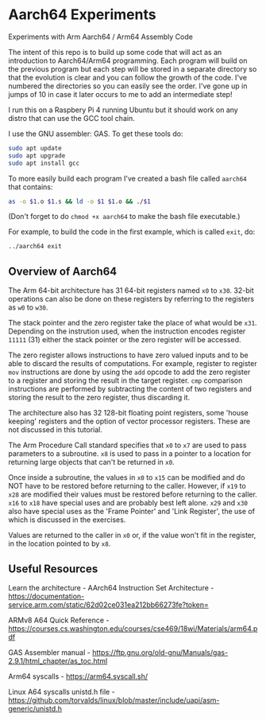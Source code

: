 # Aarch64 Experiments

Experiments with Arm Aarch64 / Arm64 Assembly Code

The intent of this repo is to build up some code that will act as an introduction to
Aarch64/Arm64 programming.  Each program will build on the previous program
but each step will be stored in a separate directory so that the
evolution is clear and you can follow the growth of the code.  I've numbered the
directories so you can easily see the order.  I've gone up in jumps of 10 in case
it later occurs to me to add an intermediate step!

I run this on a Raspbery Pi 4 running Ubuntu but it should work on any distro that
can use the GCC tool chain.

I use the GNU assembler: GAS.  To get these tools do:

```bash
sudo apt update
sudo apt upgrade
sudo apt install gcc
```

To more easily build each program I've created a bash file called `aarch64` that contains:

```bash
as -o $1.o $1.s && ld -o $1 $1.o && ./$1
```

(Don't forget to do `chmod +x aarch64` to make the bash file executable.)

For example, to build the code in the first example, which is called `exit`, do:

```bash
../aarch64 exit
```

## Overview of Aarch64

The Arm 64-bit architecture has 31 64-bit registers named `x0` to `x30`.  32-bit operations 
can also be done on these registers by referring to the registers as `w0` to `w30`.

The stack pointer and the zero register take the place of what would be `x31`.  Depending on the
instrution used, when the instruction encodes register `11111` (31) either the stack pointer or the zero
register will be accessed.

The zero register allows instructions to have zero valued inputs and to be able to discard the
results of computations.  For example, register to register `mov` instructions are done
by using the `add` opcode to add the zero register to a register and storing the result in the target register.
`cmp` comparison instructions are performed by subtracting the content of two registers
and storing the result to the zero register, thus discarding it.

The architecture also has 32 128-bit floating point registers, some 'house keeping' registers
and the option of vector processor registers.  These are not discussed in this tutorial.

The Arm Procedure Call standard specifies that `x0` to `x7` are used to pass parameters to a subroutine.
`x8` is used to pass in a pointer to a location for returning large objects that can't be returned in `x0`.

Once inside a subroutine, the values in `x0` to `x15` can be modified and do NOT have to be restored before
returning to the caller.  However, if `x19` to `x28` are modified their values must be restored before
returning to the caller.  `x16` to `x18` have special uses and are probably best left alone.
`x29` and `x30` also have special uses as the 'Frame Pointer' and 'Link Register', the use of which is discussed
in the exercises.

Values are returned to the caller in `x0` or, if the value won't fit in the register, in the location
pointed to by `x8`.

## Useful Resources

Learn the architecture - AArch64 Instruction Set Architecture - https://documentation-service.arm.com/static/62d02ce031ea212bb66273fe?token=

ARMv8 A64 Quick Reference - https://courses.cs.washington.edu/courses/cse469/18wi/Materials/arm64.pdf

GAS Assembler manual - https://ftp.gnu.org/old-gnu/Manuals/gas-2.9.1/html_chapter/as_toc.html

Arm64 syscalls - https://arm64.syscall.sh/

Linux A64 syscalls unistd.h file - https://github.com/torvalds/linux/blob/master/include/uapi/asm-generic/unistd.h
